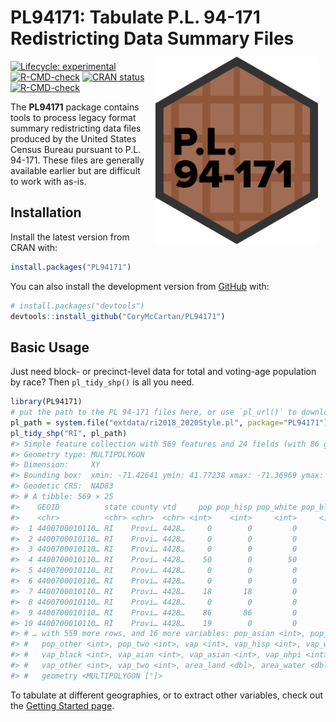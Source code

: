 
<!-- README.md is generated from README.Rmd. Please edit that file -->

# **PL94171**: Tabulate P.L. 94-171 Redistricting Data Summary Files <a href='https://corymccartan.github.io/PL94171/'><img src='man/figures/logo.png' align="right" height="300" style="padding: 12px; height: 300px;" /></a>

<!-- badges: start -->

[![Lifecycle:
experimental](https://img.shields.io/badge/lifecycle-experimental-orange.svg)](https://lifecycle.r-lib.org/articles/stages.html#experimental)
[![R-CMD-check](https://github.com/CoryMcCartan/PL94171/workflows/R-CMD-check/badge.svg)](https://github.com/CoryMcCartan/PL94171/actions)
[![CRAN
status](https://www.r-pkg.org/badges/version/PL94171)](https://CRAN.R-project.org/package=PL94171)
[![R-CMD-check](https://github.com/CoryMcCartan/PL94171/actions/workflows/R-CMD-check.yaml/badge.svg)](https://github.com/CoryMcCartan/PL94171/actions/workflows/R-CMD-check.yaml)
<!-- badges: end -->

The **PL94171** package contains tools to process legacy format summary
redistricting data files produced by the United States Census Bureau
pursuant to P.L. 94-171. These files are generally available earlier but
are difficult to work with as-is.

## Installation

Install the latest version from CRAN with:

``` r
install.packages("PL94171")
```

You can also install the development version from
[GitHub](https://github.com/) with:

``` r
# install.packages("devtools")
devtools::install_github("CoryMcCartan/PL94171")
```

## Basic Usage

Just need block- or precinct-level data for total and voting-age
population by race? Then `pl_tidy_shp()` is all you need.

``` r
library(PL94171)
# put the path to the PL 94-171 files here, or use `pl_url()` to download them
pl_path = system.file("extdata/ri2018_2020Style.pl", package="PL94171")
pl_tidy_shp("RI", pl_path)
#> Simple feature collection with 569 features and 24 fields (with 86 geometries empty)
#> Geometry type: MULTIPOLYGON
#> Dimension:     XY
#> Bounding box:  xmin: -71.42641 ymin: 41.77238 xmax: -71.36969 ymax: 41.82
#> Geodetic CRS:  NAD83
#> # A tibble: 569 × 25
#>    GEOID          state county vtd     pop pop_hisp pop_white pop_black pop_aian
#>    <chr>          <chr> <chr>  <chr> <int>    <int>     <int>     <int>    <int>
#>  1 4400700010110… RI    Provi… 4428…     0        0         0         0        0
#>  2 4400700010110… RI    Provi… 4428…     0        0         0         0        0
#>  3 4400700010110… RI    Provi… 4428…     0        0         0         0        0
#>  4 4400700010110… RI    Provi… 4428…    50        0        50         0        0
#>  5 4400700010110… RI    Provi… 4428…     0        0         0         0        0
#>  6 4400700010110… RI    Provi… 4428…     0        0         0         0        0
#>  7 4400700010110… RI    Provi… 4428…    18       18         0         0        0
#>  8 4400700010110… RI    Provi… 4428…     0        0         0         0        0
#>  9 4400700010110… RI    Provi… 4428…    86       86         0         0        0
#> 10 4400700010110… RI    Provi… 4428…    19        0         0        19        0
#> # … with 559 more rows, and 16 more variables: pop_asian <int>, pop_nhpi <int>,
#> #   pop_other <int>, pop_two <int>, vap <int>, vap_hisp <int>, vap_white <int>,
#> #   vap_black <int>, vap_aian <int>, vap_asian <int>, vap_nhpi <int>,
#> #   vap_other <int>, vap_two <int>, area_land <dbl>, area_water <dbl>,
#> #   geometry <MULTIPOLYGON [°]>
```

To tabulate at different geographies, or to extract other variables,
check out the [Getting Started
page](https://corymccartan.github.io/PL94171/articles/PL94171.html).

